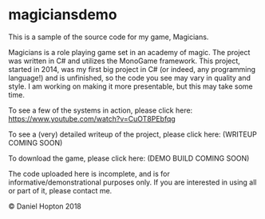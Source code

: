 # magiciansdemo
This is a sample of the source code for my game, Magicians.

Magicians is a role playing game set in an academy of magic. The project was written in C# and utilizes the MonoGame framework. This project, started in 2014, was my first big project in C# (or indeed, any programming language!) and is unfinished, so the code you see may vary in quality and style. I am working on making it more presentable, but this may take some time.

To see a few of the systems in action, please click here:
https://www.youtube.com/watch?v=CuOT8PEbfqg

To see a (very) detailed writeup of the project, please click here:
(WRITEUP COMING SOON)

To download the game, please click here:
(DEMO BUILD COMING SOON)

The code uploaded here is incomplete, and is for informative/demonstrational purposes only. If you are interested in using all or part of it, please contact me.

© Daniel Hopton 2018
